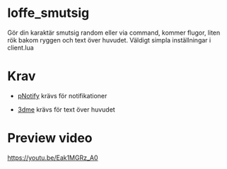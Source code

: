 # loffe_smutsig
Gör din karaktär smutsig random eller via command, kommer flugor, liten rök bakom ryggen och text över huvudet.
Väldigt simpla inställningar i client.lua

# Krav
- [pNotify](https://github.com/Nick78111/pNotify) krävs för notifikationer

- [3dme](https://github.com/Sheamle/3dme) krävs för text över huvudet

# Preview video 
https://youtu.be/Eak1MGRz_A0
